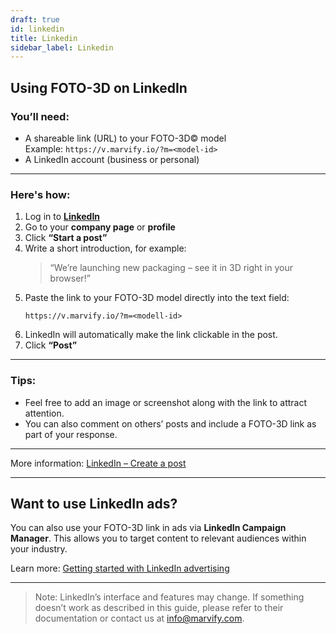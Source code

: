 ```yaml
---
draft: true
id: linkedin
title: Linkedin
sidebar_label: Linkedin
---
```

## Using FOTO-3D on LinkedIn

### You’ll need:
- A shareable link (URL) to your FOTO-3D© model  
  Example: `https://v.marvify.io/?m=<model-id>`
- A LinkedIn account (business or personal)


---

### Here's how:

1. Log in to **[LinkedIn](https://www.linkedin.com/)**  
2. Go to your **company page** or **profile**  
3. Click **“Start a post”**  
4. Write a short introduction, for example:  
   > “We’re launching new packaging – see it in 3D right in your browser!”
5. Paste the link to your FOTO-3D model directly into the text field:  
   ```
   https://v.marvify.io/?m=<modell-id>
   ```
6. LinkedIn will automatically make the link clickable in the post.  
7. Click **“Post”**

---

### Tips:
- Feel free to add an image or screenshot along with the link to attract attention.  
- You can also comment on others’ posts and include a FOTO-3D link as part of your response.

---

More information: [LinkedIn – Create a post](https://www.linkedin.com/help/linkedin/answer/a518996)

---

## Want to use LinkedIn ads?

You can also use your FOTO-3D link in ads via **LinkedIn Campaign Manager**. This allows you to target content to relevant audiences within your industry.

Learn more: [Getting started with LinkedIn advertising](https://business.linkedin.com/marketing-solutions/success/getting-started)

---

> Note: LinkedIn’s interface and features may change. If something doesn’t work as described in this guide, please refer to their documentation or contact us at [info@marvify.com](mailto:info@marvify.com).
